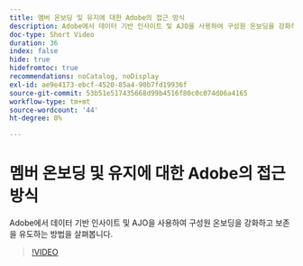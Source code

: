 ```yaml
---
title: 멤버 온보딩 및 유지에 대한 Adobe의 접근 방식
description: Adobe에서 데이터 기반 인사이트 및 AJO을 사용하여 구성원 온보딩을 강화하고 보존을 유도하는 방법을 살펴봅니다.
doc-type: Short Video
duration: 36
index: false
hide: true
hidefromtoc: true
recommendations: noCatalog, noDisplay
exl-id: ae9e4173-ebcf-4520-85a4-90b7fd19936f
source-git-commit: 53b51e517435668d99b4516f80c0c074d06a4165
workflow-type: tm+mt
source-wordcount: '44'
ht-degree: 0%

---
```


# 멤버 온보딩 및 유지에 대한 Adobe의 접근 방식

Adobe에서 데이터 기반 인사이트 및 AJO을 사용하여 구성원 온보딩을 강화하고 보존을 유도하는 방법을 살펴봅니다.

<!-- 62_S655_3442541_35_adobes-approach-to-member-onboarding-and-retention -->
>[!VIDEO](https://video.tv.adobe.com/v/3458282/?learn=on&enablevpops=true)
